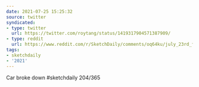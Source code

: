 ```yaml
---
date: 2021-07-25 15:25:32
source: twitter
syndicated:
- type: twitter
  url: https://twitter.com/roytang/status/1419317904571387909/
- type: reddit
  url: https://www.reddit.com/r/SketchDaily/comments/oq64ku/july_23rd_free_draw_friday/h6hgeu8/
tags:
- sketchdaily
- '2021'
---
```


Car broke down #sketchdaily 204/365